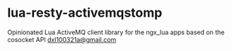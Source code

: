 # lua-resty-activemqstomp
Opinionated Lua ActiveMQ client library for the ngx_lua apps based on the cosocket API
dxl100321a@gmail.com